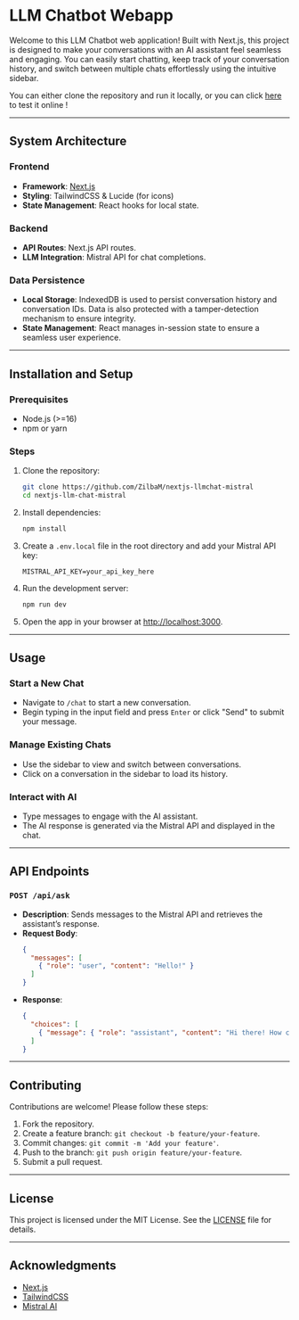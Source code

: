 # LLM Chatbot Webapp

Welcome to this LLM Chatbot web application! Built with Next.js, this project is designed to make your conversations with an AI assistant feel seamless and engaging. You can easily start chatting, keep track of your conversation history, and switch between multiple chats effortlessly using the intuitive sidebar.

You can either clone the repository and run it locally, or you can click [here](https://chat.basilemaille.fr) to test it online !

---

## System Architecture

### Frontend

- **Framework**: [Next.js](https://nextjs.org/)
- **Styling**: TailwindCSS & Lucide (for icons)
- **State Management**: React hooks for local state.

### Backend

- **API Routes**: Next.js API routes.
- **LLM Integration**: Mistral API for chat completions.

### Data Persistence

- **Local Storage**: IndexedDB is used to persist conversation history and conversation IDs. Data is also protected with a tamper-detection mechanism to ensure integrity.
- **State Management**: React manages in-session state to ensure a seamless user experience.

---

## Installation and Setup

### Prerequisites

- Node.js (>=16)
- npm or yarn

### Steps

1. Clone the repository:
   ```bash
   git clone https://github.com/ZilbaM/nextjs-llmchat-mistral
   cd nextjs-llm-chat-mistral
   ```
2. Install dependencies:
   ```bash
   npm install
   ```
3. Create a `.env.local` file in the root directory and add your Mistral API key:
   ```env
   MISTRAL_API_KEY=your_api_key_here
   ```
4. Run the development server:
   ```bash
   npm run dev
   ```
5. Open the app in your browser at [http://localhost:3000](http://localhost:3000).

---

## Usage

### Start a New Chat

- Navigate to `/chat` to start a new conversation.
- Begin typing in the input field and press `Enter` or click "Send" to submit your message.

### Manage Existing Chats

- Use the sidebar to view and switch between conversations.
- Click on a conversation in the sidebar to load its history.

### Interact with AI

- Type messages to engage with the AI assistant.
- The AI response is generated via the Mistral API and displayed in the chat.

---

## API Endpoints

### `POST /api/ask`

- **Description**: Sends messages to the Mistral API and retrieves the assistant’s response.
- **Request Body**:
  ```json
  {
    "messages": [
      { "role": "user", "content": "Hello!" }
    ]
  }
  ```
- **Response**:
  ```json
  {
    "choices": [
      { "message": { "role": "assistant", "content": "Hi there! How can I help you?" } }
    ]
  }
  ```

---

## Contributing

Contributions are welcome! Please follow these steps:

1. Fork the repository.
2. Create a feature branch: `git checkout -b feature/your-feature`.
3. Commit changes: `git commit -m 'Add your feature'`.
4. Push to the branch: `git push origin feature/your-feature`.
5. Submit a pull request.

---

## License

This project is licensed under the MIT License. See the [LICENSE](LICENSE) file for details.

---

## Acknowledgments

- [Next.js](https://nextjs.org/)
- [TailwindCSS](https://tailwindcss.com/)
- [Mistral AI](https://www.mistral.ai/)

